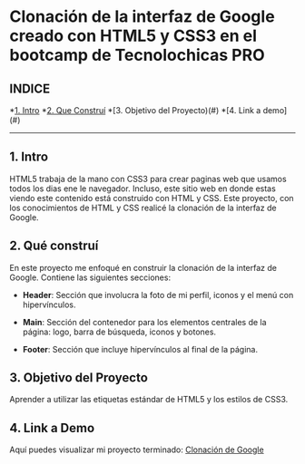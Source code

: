 # Clonación de la interfaz de Google creado con HTML5 y CSS3 en el bootcamp de Tecnolochicas PRO


## **INDICE**

*[1. Intro](#)
*[2. Que Construí](#)
*[3. Objetivo del Proyecto)(#)
*[4. Link a demo] (#)

*****

## 1. Intro

HTML5 trabaja de la mano con CSS3 para crear paginas web que usamos todos los dias ene le navegador. Incluso, este sitio web en donde estas viendo este contenido está construido con HTML y CSS. Este proyecto, con los conocimientos de HTML y CSS realicé la clonación de la interfaz de Google.

## 2. Qué construí

En este proyecto me enfoqué en construir la clonación de la interfaz de Google. Contiene las siguientes secciones:

* **Header**: Sección que involucra la foto de mi perfil, iconos y el menú con hipervínculos.

* **Main**: Sección del contenedor para los elementos centrales de la página: logo, barra de búsqueda, iconos y botones.

* **Footer**: Sección que incluye hipervínculos al final de la página.

## 3. Objetivo del Proyecto
Aprender a utilizar las etiquetas estándar de HTML5 y los estilos de CSS3.

## 4. Link a Demo
Aquí puedes visualizar mi proyecto terminado: [Clonación de Google](#)
